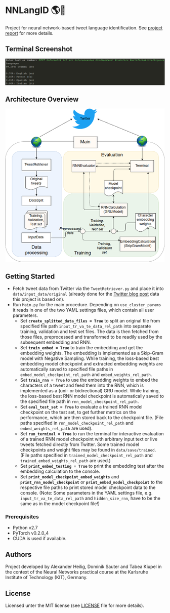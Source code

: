 # NNLangID :earth_americas::speech_balloon:
Project for neural network-based tweet language identification. See [project report](TweetLanguageIdentification_D.Sauter-A.Heilig-T.Kiupel_rev1.pdf) for more details.

## Terminal Screenshot
![](TerminalManual.PNG "Classified manually entered text.")

## Architecture Overview
![](ArchitectureOverview.png "Simplified overview of the general architecture.")

## Getting Started
* Fetch tweet data from Twitter via the `TweetRetriever.py` and place it into `data/input_data/original` (already done for the [Twitter blog post](https://blog.twitter.com/engineering/en_us/a/2015/evaluating-language-identification-performance.html) data this project is based on).
* Run `Main.py` for the main procedure. Depending on `use_cluster_params` it reads in one of the two YAML settings files, which contain all user parameters.
	* Set **`create_splitted_data_files = True`** to split an original file from specified file path `input_tr_va_te_data_rel_path` into separate training, validation and test set files. The data is then fetched from those files, preprocessed and transformed to be readily used by the subsequent embedding and RNN.
	* Set **`train_embed = True`** to train the embedding and get the embedding weights. The embedding is implemented as a Skip-Gram model with Negative Sampling. While training, the loss-based best embedding model checkpoint and extracted embedding weights are automatically saved to specified file paths in `embed_model_checkpoint_rel_path` and `embed_weights_rel_path`.
	* Set **`train_rnn = True`** to use the embedding weights to embed the characters of a tweet and feed them into the RNN, which is implemented as a (uni- or bidirectional) GRU model. While training, the loss-based best RNN model checkpoint is automatically saved to the specified file path in `rnn_model_checkpoint_rel_path`.
	* Set **`eval_test_set = True`** to evaluate a trained RNN model checkpoint on the test set, to get further metrics on the performance, which are then stored back to the checkpoint file. (File paths specified in `rnn_model_checkpoint_rel_path` and `embed_weights_rel_path` are used).
	* Set **`run_terminal = True`** to run the terminal for interactive evaluation of a trained RNN model checkpoint with arbitrary input text or live tweets fetched directly from Twitter. Some trained model checkpoints and weight files may be found in `data/save/trained`. (File paths specified in `trained_model_checkpoint_rel_path` and `trained_embed_weights_rel_path` are used.)
	* Set **`print_embed_testing = True`** to print the embedding test after the embedding calculation to the console.
	* Set **`print_model_checkpoint_embed_weights`** and **`print_rnn_model_checkpoint`** or **`print_embed_model_checkpoint`** to the respective file paths to print stored model checkpoint data to the console. (Note: Some parameters in the YAML settings file, e.g. `input_tr_va_te_data_rel_path` and `hidden_size_rnn`, have to be the same as in the model checkpoint file!)

### Prerequisites
* Python v2.7
* PyTorch v0.2.0_4
* CUDA is used if available.

## Authors
Project developed by Alexander Heilig, Dominik Sauter and Tabea Kiupel in the context of the Neural Networks practical course at the Karlsruhe Institute of Technology (KIT), Germany.

## License
Licensed unter the MIT license (see [LICENSE](LICENSE) file for more details).